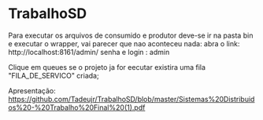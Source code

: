 # TrabalhoSD
Para executar os arquivos de consumido e produtor deve-se ir na pasta bin e executar o wrapper, vai parecer que nao aconteceu nada:
abra o link: http://localhost:8161/admin/
senha e login : admin

Clique em queues se o projeto ja for eecutar existira uma fila "FILA_DE_SERVICO" criada;

Apresentação: https://github.com/Tadeujr/TrabalhoSD/blob/master/Sistemas%20Distribuidos%20-%20Trabalho%20Final%20(1).pdf

